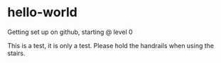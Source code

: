 # hello-world
Getting set up on github, starting @ level 0

This is a test, it is only a test. Please hold the handrails when using the stairs.
